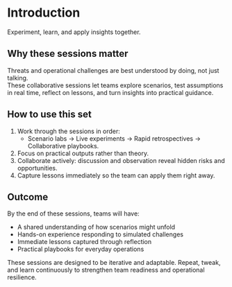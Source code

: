 # Introduction

Experiment, learn, and apply insights together.

## Why these sessions matter
Threats and operational challenges are best understood by doing, not just talking.  
These collaborative sessions let teams explore scenarios, test assumptions in real time, reflect on lessons, and turn insights into practical guidance.

## How to use this set
1. Work through the sessions in order:  
   - Scenario labs → Live experiments → Rapid retrospectives → Collaborative playbooks.  
2. Focus on practical outputs rather than theory.  
3. Collaborate actively: discussion and observation reveal hidden risks and opportunities.  
4. Capture lessons immediately so the team can apply them right away.

## Outcome
By the end of these sessions, teams will have:  
- A shared understanding of how scenarios might unfold  
- Hands-on experience responding to simulated challenges  
- Immediate lessons captured through reflection  
- Practical playbooks for everyday operations  

These sessions are designed to be iterative and adaptable. Repeat, tweak, and learn continuously to strengthen team readiness and operational resilience.
